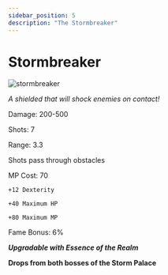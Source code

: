 ```yaml
---
sidebar_position: 5
description: "The Stormbreaker"
---
```


# Stormbreaker

![stormbreaker](https://vwiki.valorserver.com/api/item/picture/stormbreaker)

<i>A shielded that will shock enemies on contact!</i>

Damage: 200-500

Shots: 7

Range: 3.3

Shots pass through obstacles

MP Cost: 70

    +12 Dexterity
    
    +40 Maximum HP
    
    +80 Maximum MP

Fame Bonus: 6%

***Upgradable with Essence of the Realm***

**Drops from both bosses of the Storm Palace**

